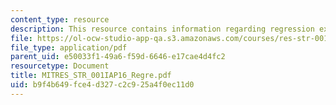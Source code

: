 ```yaml
---
content_type: resource
description: This resource contains information regarding regression exercise.
file: https://ol-ocw-studio-app-qa.s3.amazonaws.com/courses/res-str-001-geographic-information-system-gis-tutorial-january-iap-2016/b9f4b649fce4d327c2c925a4f0ec11d0_MITRES_STR_001IAP16_Regre.pdf
file_type: application/pdf
parent_uid: e50033f1-49a6-f59d-6646-e17cae4d4fc2
resourcetype: Document
title: MITRES_STR_001IAP16_Regre.pdf
uid: b9f4b649-fce4-d327-c2c9-25a4f0ec11d0
---
```

